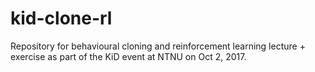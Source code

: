 # kid-clone-rl
Repository for behavioural cloning and reinforcement learning lecture + exercise as part of the KiD event at NTNU on Oct 2, 2017.
